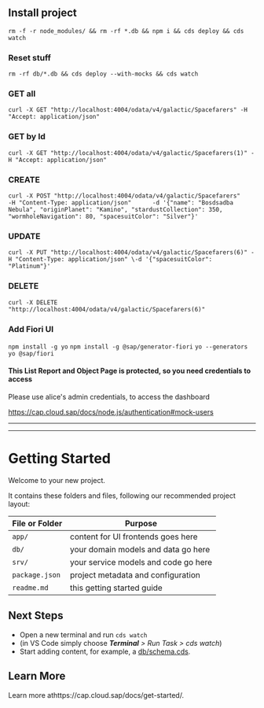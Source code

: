 ## Install project
`rm -f -r node_modules/ && rm -rf *.db && npm i && cds deploy && cds watch`

### Reset stuff
`rm -rf db/*.db && cds deploy --with-mocks && cds watch`

### GET all
`curl -X GET "http://localhost:4004/odata/v4/galactic/Spacefarers" -H "Accept: application/json"`

### GET by Id
`curl -X GET "http://localhost:4004/odata/v4/galactic/Spacefarers(1)" -H "Accept: application/json"`

### CREATE
`curl -X POST "http://localhost:4004/odata/v4/galactic/Spacefarers"      -H "Content-Type: application/json"      -d '{"name": "Bosdsadba Nebula", "originPlanet": "Kamino", "stardustCollection": 350, "wormholeNavigation": 80, "spacesuitColor": "Silver"}'`

### UPDATE
`curl -X PUT "http://localhost:4004/odata/v4/galactic/Spacefarers(6)" -H "Content-Type: application/json" \-d '{"spacesuitColor": "Platinum"}'`

### DELETE
`curl -X DELETE "http://localhost:4004/odata/v4/galactic/Spacefarers(6)"`

### Add Fiori UI
`npm install -g yo`
`npm install -g @sap/generator-fiori`
`yo --generators`
`yo @sap/fiori`

#### This List Report and Object Page is protected, so you need credentials to access
Please use alice's admin credentials, to access the dashboard

https://cap.cloud.sap/docs/node.js/authentication#mock-users



---
---
# Getting Started

Welcome to your new project.

It contains these folders and files, following our recommended project layout:

 File or Folder | Purpose                              
----------------|--------------------------------------
 `app/`         | content for UI frontends goes here   
 `db/`          | your domain models and data go here  
 `srv/`         | your service models and code go here 
 `package.json` | project metadata and configuration   
 `readme.md`    | this getting started guide           

## Next Steps

- Open a new terminal and run `cds watch`
- (in VS Code simply choose _**Terminal** > Run Task > cds watch_)
- Start adding content, for example, a [db/schema.cds](db/schema.cds).

## Learn More

Learn more athttps://cap.cloud.sap/docs/get-started/.
